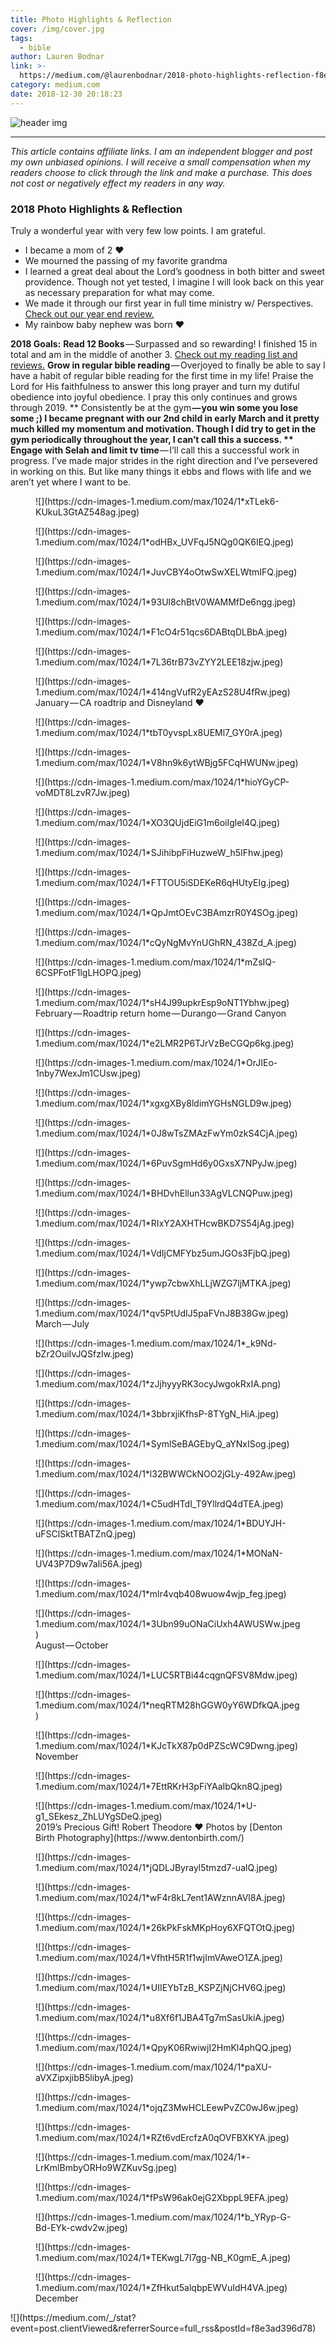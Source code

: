 ```yaml
---
title: Photo Highlights & Reflection
cover: /img/cover.jpg
tags:
  - bible
author: Lauren Bodnar
link: >-
  https://medium.com/@laurenbodnar/2018-photo-highlights-reflection-f8e3ad396d78?source=rss-f022f7eb0fa4------2
category: medium.com
date: 2018-12-30 20:18:23
---
```

![header img](/img/cover.jpg)

****
*This article contains affiliate links.  I am an independent blogger and post my own unbiased opinions. I will receive a small compensation when my readers choose to click through the link and make a purchase. This does not cost or negatively effect my readers in any way.*

### 2018 Photo Highlights &amp; Reflection

Truly a wonderful year with very few low points. I am grateful.

*   I became a mom of 2 ❤
*   We mourned the passing of my favorite grandma
*   I learned a great deal about the Lord’s goodness in both bitter and sweet providence. Though not yet tested, I imagine I will look back on this year as necessary preparation for what may come.
*   We made it through our first year in full time ministry w/ Perspectives. [Check out our year end review.](https://medium.com/bodnars/wrapping-up-2018-369811b41041)
*   My rainbow baby nephew was born ❤️

**2018 Goals:**
**Read 12 Books** — Surpassed and so rewarding! I finished 15 in total and am in the middle of another 3\. [Check out my reading list and reviews.](https://medium.com/@laurenbodnar/reading-challenge-2018-b81b41a99d40)
**Grow in regular bible reading** — Overjoyed to finally be able to say I have a habit of regular bible reading for the first time in my life! Praise the Lord for His faithfulness to answer this long prayer and turn my dutiful obedience into joyful obedience. I pray this only continues and grows through 2019\. **
Consistently be at the gym **— you win some you lose some ;) I became pregnant with our 2nd child in early March and it pretty much killed my momentum and motivation. Though I did try to get in the gym periodically throughout the year, I can’t call this a success. **
Engage with Selah and limit tv time** — I’ll call this a successful work in progress. I’ve made major strides in the right direction and I’ve persevered in working on this. But like many things it ebbs and flows with life and we aren’t yet where I want to be.
<figure>![](https://cdn-images-1.medium.com/max/1024/1*xTLek6-KUkuL3GtAZ548ag.jpeg)</figure><figure>![](https://cdn-images-1.medium.com/max/1024/1*odHBx_UVFqJ5NQg0QK6IEQ.jpeg)</figure><figure>![](https://cdn-images-1.medium.com/max/1024/1*JuvCBY4oOtwSwXELWtmIFQ.jpeg)</figure><figure>![](https://cdn-images-1.medium.com/max/1024/1*93Ul8chBtV0WAMMfDe6ngg.jpeg)</figure><figure>![](https://cdn-images-1.medium.com/max/1024/1*F1cO4r51qcs6DABtqDLBbA.jpeg)</figure><figure>![](https://cdn-images-1.medium.com/max/1024/1*7L36trB73vZYY2LEE18zjw.jpeg)</figure><figure>![](https://cdn-images-1.medium.com/max/1024/1*414ngVufR2yEAzS28U4fRw.jpeg)<figcaption>January — CA roadtrip and Disneyland ❤</figcaption></figure><figure>![](https://cdn-images-1.medium.com/max/1024/1*tbT0yvspLx8UEMl7_GY0rA.jpeg)</figure><figure>![](https://cdn-images-1.medium.com/max/1024/1*V8hn9k6ytWBjg5FCqHWUNw.jpeg)</figure><figure>![](https://cdn-images-1.medium.com/max/1024/1*hioYGyCP-voMDT8LzvR7Jw.jpeg)</figure><figure>![](https://cdn-images-1.medium.com/max/1024/1*XO3QUjdEiG1m6oiIgleI4Q.jpeg)</figure><figure>![](https://cdn-images-1.medium.com/max/1024/1*SJihibpFiHuzweW_h5IFhw.jpeg)</figure><figure>![](https://cdn-images-1.medium.com/max/1024/1*FTTOU5iSDEKeR6qHUtyEIg.jpeg)</figure><figure>![](https://cdn-images-1.medium.com/max/1024/1*QpJmtOEvC3BAmzrR0Y4SOg.jpeg)</figure><figure>![](https://cdn-images-1.medium.com/max/1024/1*cQyNgMvYnUGhRN_438Zd_A.jpeg)</figure><figure>![](https://cdn-images-1.medium.com/max/1024/1*mZsIQ-6CSPFotF1lgLHOPQ.jpeg)</figure><figure>![](https://cdn-images-1.medium.com/max/1024/1*sH4J99upkrEsp9oNT1Ybhw.jpeg)<figcaption>February — Roadtrip return home — Durango — Grand Canyon</figcaption></figure><figure>![](https://cdn-images-1.medium.com/max/1024/1*e2LMR2P6TJrVzBeCGQp6kg.jpeg)</figure><figure>![](https://cdn-images-1.medium.com/max/1024/1*OrJIEo-1nby7WexJm1CUsw.jpeg)</figure><figure>![](https://cdn-images-1.medium.com/max/1024/1*xgxgXBy8ldimYGHsNGLD9w.jpeg)</figure><figure>![](https://cdn-images-1.medium.com/max/1024/1*0J8wTsZMAzFwYm0zkS4CjA.jpeg)</figure><figure>![](https://cdn-images-1.medium.com/max/1024/1*6PuvSgmHd6y0GxsX7NPyJw.jpeg)</figure><figure>![](https://cdn-images-1.medium.com/max/1024/1*BHDvhEllun33AgVLCNQPuw.jpeg)</figure><figure>![](https://cdn-images-1.medium.com/max/1024/1*RIxY2AXHTHcwBKD7S54jAg.jpeg)</figure><figure>![](https://cdn-images-1.medium.com/max/1024/1*VdIjCMFYbz5umJGOs3FjbQ.jpeg)</figure><figure>![](https://cdn-images-1.medium.com/max/1024/1*ywp7cbwXhLLjWZG7ljMTKA.jpeg)</figure><figure>![](https://cdn-images-1.medium.com/max/1024/1*qv5PtUdIJ5paFVnJ8B38Gw.jpeg)<figcaption>March — July</figcaption></figure><figure>![](https://cdn-images-1.medium.com/max/1024/1*_k9Nd-bZr2OuiIvJQSfzIw.jpeg)</figure><figure>![](https://cdn-images-1.medium.com/max/1024/1*zJjhyyyRK3ocyJwgokRxIA.png)</figure><figure>![](https://cdn-images-1.medium.com/max/1024/1*3bbrxjiKfhsP-8TYgN_HiA.jpeg)</figure><figure>![](https://cdn-images-1.medium.com/max/1024/1*SymlSeBAGEbyQ_aYNxISog.jpeg)</figure><figure>![](https://cdn-images-1.medium.com/max/1024/1*l32BWWCkNOO2jGLy-492Aw.jpeg)</figure><figure>![](https://cdn-images-1.medium.com/max/1024/1*C5udHTdI_T9YllrdQ4dTEA.jpeg)</figure><figure>![](https://cdn-images-1.medium.com/max/1024/1*BDUYJH-uFSClSktTBATZnQ.jpeg)</figure><figure>![](https://cdn-images-1.medium.com/max/1024/1*MONaN-UV43P7D9w7aIi56A.jpeg)</figure><figure>![](https://cdn-images-1.medium.com/max/1024/1*mlr4vqb408wuow4wjp_feg.jpeg)</figure><figure>![](https://cdn-images-1.medium.com/max/1024/1*3Ubn99uONaCiUxh4AWUSWw.jpeg)<figcaption>August — October</figcaption></figure><figure>![](https://cdn-images-1.medium.com/max/1024/1*LUC5RTBi44cqgnQFSV8Mdw.jpeg)</figure><figure>![](https://cdn-images-1.medium.com/max/1024/1*neqRTM28hGGW0yY6WDfkQA.jpeg)</figure><figure>![](https://cdn-images-1.medium.com/max/1024/1*KJcTkX87p0dPZScWC9Dwng.jpeg)<figcaption>November</figcaption></figure><figure>![](https://cdn-images-1.medium.com/max/1024/1*7EttRKrH3pFiYAaIbQkn8Q.jpeg)</figure><figure>![](https://cdn-images-1.medium.com/max/1024/1*U-g1_SEkesz_ZhLUYgSDeQ.jpeg)<figcaption>2019’s Precious Gift! Robert Theodore ❤ Photos by [Denton Birth Photography](https://www.dentonbirth.com/)</figcaption></figure><figure>![](https://cdn-images-1.medium.com/max/1024/1*jQDLJByrayl5tmzd7-ualQ.jpeg)</figure><figure>![](https://cdn-images-1.medium.com/max/1024/1*wF4r8kL7ent1AWznnAVl8A.jpeg)</figure><figure>![](https://cdn-images-1.medium.com/max/1024/1*26kPkFskMKpHoy6XFQTOtQ.jpeg)</figure><figure>![](https://cdn-images-1.medium.com/max/1024/1*VfhtH5R1f1wjImVAweO1ZA.jpeg)</figure><figure>![](https://cdn-images-1.medium.com/max/1024/1*UIIEYbTzB_KSPZjNjCHV6Q.jpeg)</figure><figure>![](https://cdn-images-1.medium.com/max/1024/1*u8Xf6f1JBA4Tg7mSasUkiA.jpeg)</figure><figure>![](https://cdn-images-1.medium.com/max/1024/1*QpyK06RwiwjI2HmKl4phQQ.jpeg)</figure><figure>![](https://cdn-images-1.medium.com/max/1024/1*paXU-aVXZipxjibB5libyA.jpeg)</figure><figure>![](https://cdn-images-1.medium.com/max/1024/1*ojqZ3MwHCLEewPvZC0wJ6w.jpeg)</figure><figure>![](https://cdn-images-1.medium.com/max/1024/1*RZt6vdErcfzA0qOVFBXKYA.jpeg)</figure><figure>![](https://cdn-images-1.medium.com/max/1024/1*-LrKmlBmbyORHo9WZKuvSg.jpeg)</figure><figure>![](https://cdn-images-1.medium.com/max/1024/1*fPsW96ak0ejG2XbppL9EFA.jpeg)</figure><figure>![](https://cdn-images-1.medium.com/max/1024/1*b_YRyp-G-Bd-EYk-cwdv2w.jpeg)</figure><figure>![](https://cdn-images-1.medium.com/max/1024/1*TEKwgL7l7gg-NB_K0gmE_A.jpeg)</figure><figure>![](https://cdn-images-1.medium.com/max/1024/1*ZfHkut5alqbpEWVuIdH4VA.jpeg)<figcaption>December</figcaption></figure>![](https://medium.com/_/stat?event=post.clientViewed&referrerSource=full_rss&postId=f8e3ad396d78)